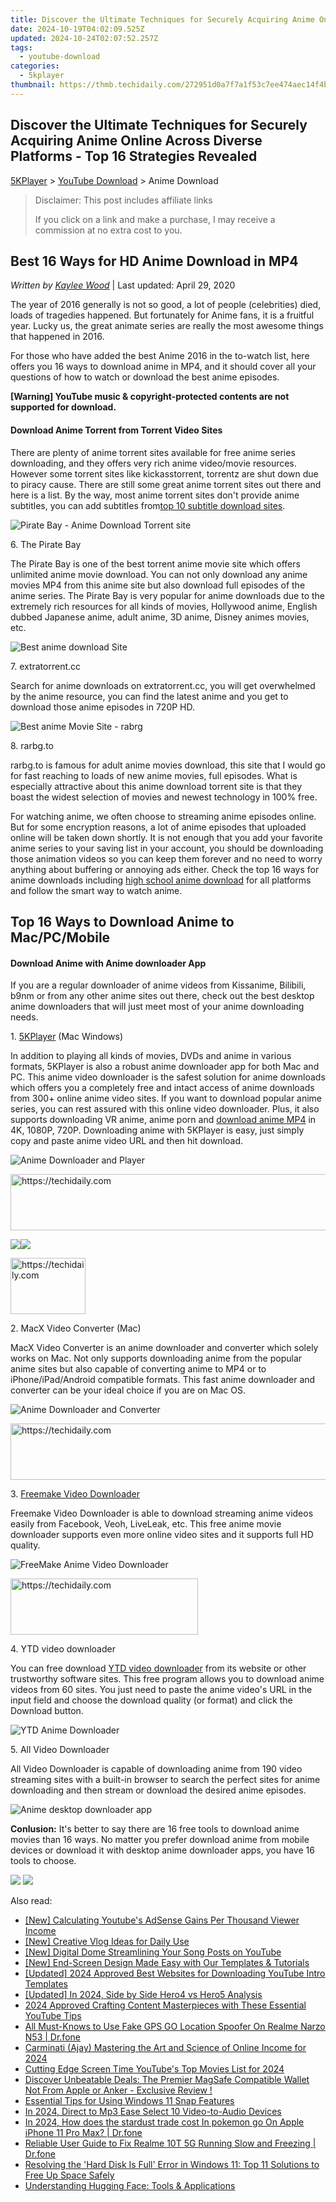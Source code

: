 ```yaml
---
title: Discover the Ultimate Techniques for Securely Acquiring Anime Online Across Diverse Platforms - Top 16 Strategies Revealed
date: 2024-10-19T04:02:09.525Z
updated: 2024-10-24T02:07:52.257Z
tags:
  - youtube-download
categories:
  - 5kplayer
thumbnail: https://thmb.techidaily.com/272951d0a7f7a1f53c7ee474aec14f4b7a67f49064e3845b52b4ea1d0a9fa3cd.png
---
```


## Discover the Ultimate Techniques for Securely Acquiring Anime Online Across Diverse Platforms - Top 16 Strategies Revealed

[5KPlayer](https://tools.techidaily.com/5kplayer/products/) \> [YouTube Download](https://tools.techidaily.com/5kplayer/youtube-download/) \> Anime Download 

>  Disclaimer: This post includes affiliate links
>
>  If you click on a link and make a purchase, I may receive a commission at no extra cost to you.
>

## Best 16 Ways for HD Anime Download in MP4

 _Written by [Kaylee Wood](https://www.quora.com/profile/Amanda-Hu-21)_ | Last updated: April 29, 2020 

The year of 2016 generally is not so good, a lot of people (celebrities) died, loads of tragedies happened. But fortunately for Anime fans, it is a fruitful year. Lucky us, the great animate series are really the most awesome things that happened in 2016\. 

For those who have added the best Anime 2016 in the to-watch list, here offers you 16 ways to download anime in MP4, and it should cover all your questions of how to watch or download the best anime episodes. 

**\[Warning\] YouTube music & copyright-protected contents are not supported for download.**

#### **Download Anime Torrent from Torrent Video Sites**

There are plenty of anime torrent sites available for free anime series downloading, and they offers very rich anime video/movie resources. However some torrent sites like kickasstorrent, torrentz are shut down due to piracy cause. There are still some great anime torrent sites out there and here is a list. By the way, most anime torrent sites don't provide anime subtitles, you can add subtitles from[top 10 subtitle download sites](https://tools.techidaily.com/5kplayer/video-music-player/).

![Pirate Bay - Anime Download Torrent site](https://www.5kplayer.com/youtube-download/img/3d-list-10.jpg) 

6\. The Pirate Bay

The Pirate Bay is one of the best torrent anime movie site which offers unlimited anime movie download. You can not only download any anime movies MP4 from this anime site but also download full episodes of the anime series. The Pirate Bay is very popular for anime downloads due to the extremely rich resources for all kinds of movies, Hollywood anime, English dubbed Japanese anime, adult anime, 3D anime, Disney animes movies, etc. 

![Best anime download Site](https://www.5kplayer.com/youtube-download/img/anime-download-4.jpg) 

7\. extratorrent.cc

Search for anime downloads on extratorrent.cc, you will get overwhelmed by the anime resource, you can find the latest anime and you get to download those anime episodes in 720P HD. 

![Best anime Movie Site - rabrg](https://www.5kplayer.com/youtube-download/img/anime-download-5.jpg) 

8\. rarbg.to

rarbg.to is famous for adult anime movies download, this site that I would go for fast reaching to loads of new anime movies, full episodes. What is especially attractive about this anime download torrent site is that they boast the widest selection of movies and newest technology in 100% free.

For watching anime, we often choose to streaming anime episodes online. But for some encryption reasons, a lot of anime episodes that uploaded online will be taken down shortly. It is not enough that you add your favorite anime series to your saving list in your account, you should be downloading those animation videos so you can keep them forever and no need to worry anything about buffering or annoying ads either. Check the top 16 ways for anime downloads including [high school anime download](https://tools.techidaily.com/5kplayer/youtube-download/) for all platforms and follow the smart way to watch anime. 

## Top 16 Ways to Download Anime to Mac/PC/Mobile

#### **Download Anime with Anime downloader App**

If you are a regular downloader of anime videos from Kissanime, Bilibili, b9nm or from any other anime sites out there, check out the best desktop anime downloaders that will just meet most of your anime downloading needs. 

1\. [5KPlayer](https://tools.techidaily.com/5kplayer/products/) (Mac Windows) 

In addition to playing all kinds of movies, DVDs and anime in various formats, 5KPlayer is also a robust anime downloader app for both Mac and PC. This anime video downloader is the safest solution for anime downloads which offers you a completely free and intact access of anime downloads from 300+ online anime video sites. If you want to download popular anime series, you can rest assured with this online video downloader. Plus, it also supports downloading VR anime, anime porn and [download anime MP4](https://tools.techidaily.com/5kplayer/youtube-download/) in 4K, 1080P, 720P. Downloading anime with 5KPlayer is easy, just simply copy and paste anime video URL and then hit download. 

![Anime Downloader and Player](https://www.5kplayer.com/youtube-download/img/free-anime-download-step.jpg) 

<!-- affiliate ads begin -->
<a href="https://appsumo.8odi.net/c/5597632/2068425/7443" target="_top" id="2068425">
  <img src="//a.impactradius-go.com/display-ad/7443-2068425" border="0" alt="https://techidaily.com" width="728" height="90"/>
</a>
<img height="0" width="0" src="https://appsumo.8odi.net/i/5597632/2068425/7443" style="position:absolute;visibility:hidden;" border="0" />
<!-- affiliate ads end -->

[![](https://www.5kplayer.com/youtube-download/../button/freedownwhitewin.png)](https://tools.techidaily.com/5kplayer/products/)[![](https://www.5kplayer.com/youtube-download/../button/freedownbackmac.png)](https://tools.techidaily.com/5kplayer/products/) 

<!-- affiliate ads begin -->
<a href="https://aligracehair.sjv.io/c/5597632/2135362/19272" target="_top" id="2135362">
  <img src="//a.impactradius-go.com/display-ad/19272-2135362" border="0" alt="https://techidaily.com" width="120" height="90"/>
</a>
<img height="0" width="0" src="https://aligracehair.sjv.io/i/5597632/2135362/19272" style="position:absolute;visibility:hidden;" border="0" />
<!-- affiliate ads end -->

 2\. MacX Video Converter (Mac)

MacX Video Converter is an anime downloader and converter which solely works on Mac. Not only supports downloading anime from the popular anime sites but also capable of converting anime to MP4 or to iPhone/iPad/Android compatible formats. This fast anime downloader and converter can be your ideal choice if you are on Mac OS. 

![Anime Downloader and Converter](https://www.5kplayer.com/youtube-download/img/anime-download-2.jpg) 

<!-- affiliate ads begin -->
<a href="https://coinrule.sjv.io/c/5597632/1958378/18409" target="_top" id="1958378">
  <img src="//a.impactradius-go.com/display-ad/18409-1958378" border="0" alt="https://techidaily.com" width="728" height="90"/>
</a>
<img height="0" width="0" src="https://coinrule.sjv.io/i/5597632/1958378/18409" style="position:absolute;visibility:hidden;" border="0" />
<!-- affiliate ads end -->

3\. [Freemake Video Downloader](https://tools.techidaily.com/5kplayer/youtube-download/)

Freemake Video Downloader is able to download streaming anime videos easily from Facebook, Veoh, LiveLeak, etc. This free anime movie downloader supports even more online video sites and it supports full HD quality. 

![FreeMake Anime Video Downloader](https://www.5kplayer.com/youtube-download/img/anime-download-3.png) 

<!-- affiliate ads begin -->
<a href="https://aligracehair.sjv.io/c/5597632/2012429/19272" target="_top" id="2012429">
  <img src="//a.impactradius-go.com/display-ad/19272-2012429" border="0" alt="https://techidaily.com" width="300" height="90"/>
</a>
<img height="0" width="0" src="https://aligracehair.sjv.io/i/5597632/2012429/19272" style="position:absolute;visibility:hidden;" border="0" />
<!-- affiliate ads end -->

4\. YTD video downloader 

You can free download [YTD video downloader](https://tools.techidaily.com/5kplayer/youtube-download/) from its website or other trustworthy software sites. This free program allows you to download anime videos from 60 sites. You just need to paste the anime video's URL in the input field and choose the download quality (or format) and click the Download button.

![YTD Anime Downloader](https://www.5kplayer.com/youtube-download/img/5kp-freemake-video-downloader-alternatives-zjy-003.png) 

5\. All Video Downloader

All Video Downloader is capable of downloading anime from 190 video streaming sites with a built-in browser to search the perfect sites for anime downloading and then stream or download the desired anime episodes. 

![Anime desktop downloader app](https://www.5kplayer.com/youtube-download/img/5kp-freemake-video-downloader-alternatives-zjy-005.jpg) 

**Conlusion:** It's better to say there are 16 free tools to download anime movies than 16 ways. No matter you prefer download anime from mobile devices or download it with desktop anime downloader apps, you have 16 tools to choose. 

[![](https://www.5kplayer.com/youtube-download/../button/freedownwhitewin.png)](https://tools.techidaily.com/5kplayer/products/) [![](https://www.5kplayer.com/youtube-download/../button/freedownbackmac.png)](https://tools.techidaily.com/5kplayer/products/)

<ins class="adsbygoogle"
     style="display:block"
     data-ad-format="autorelaxed"
     data-ad-client="ca-pub-7571918770474297"
     data-ad-slot="1223367746"></ins>

<ins class="adsbygoogle"
     style="display:block"
     data-ad-client="ca-pub-7571918770474297"
     data-ad-slot="8358498916"
     data-ad-format="auto"
     data-full-width-responsive="true"></ins>

<span class="atpl-alsoreadstyle">Also read:</span>
<div><ul>
<li><a href="https://youtube-video-recordings.techidaily.com/new-calculating-youtubes-adsense-gains-per-thousand-viewer-income/"><u>[New] Calculating Youtube's AdSense Gains Per Thousand Viewer Income</u></a></li>
<li><a href="https://youtube-video-recordings.techidaily.com/new-creative-vlog-ideas-for-daily-use/"><u>[New] Creative Vlog Ideas for Daily Use</u></a></li>
<li><a href="https://youtube-video-recordings.techidaily.com/new-digital-dome-streamlining-your-song-posts-on-youtube/"><u>[New] Digital Dome Streamlining Your Song Posts on YouTube</u></a></li>
<li><a href="https://youtube-video-recordings.techidaily.com/new-end-screen-design-made-easy-with-our-templates-and-tutorials/"><u>[New] End-Screen Design Made Easy with Our Templates & Tutorials</u></a></li>
<li><a href="https://youtube-data.techidaily.com/ed-2024-approved-best-websites-for-downloading-youtube-intro-templates/"><u>[Updated] 2024 Approved Best Websites for Downloading YouTube Intro Templates</u></a></li>
<li><a href="https://fox-direct.techidaily.com/updated-in-2024-side-by-side-hero4-vs-hero5-analysis/"><u>[Updated] In 2024, Side by Side Hero4 vs Hero5 Analysis</u></a></li>
<li><a href="https://youtube-video-recordings.techidaily.com/2024-approved-crafting-content-masterpieces-with-these-essential-youtube-tips/"><u>2024 Approved Crafting Content Masterpieces with These Essential YouTube Tips</u></a></li>
<li><a href="https://fake-location.techidaily.com/all-must-knows-to-use-fake-gps-go-location-spoofer-on-realme-narzo-n53-drfone-by-drfone-virtual-android/"><u>All Must-Knows to Use Fake GPS GO Location Spoofer On Realme Narzo N53 | Dr.fone</u></a></li>
<li><a href="https://youtube-video-recordings.techidaily.com/carminati-ajay-mastering-the-art-and-science-of-online-income-for-2024/"><u>Carminati (Ajay) Mastering the Art and Science of Online Income for 2024</u></a></li>
<li><a href="https://youtube-video-recordings.techidaily.com/cutting-edge-screen-time-youtubes-top-movies-list-for-2024/"><u>Cutting Edge Screen Time YouTube's Top Movies List for 2024</u></a></li>
<li><a href="https://tech-recovery.techidaily.com/discover-unbeatable-deals-the-premier-magsafe-compatible-wallet-not-from-apple-or-anker-exclusive-review/"><u>Discover Unbeatable Deals: The Premier MagSafe Compatible Wallet Not From Apple or Anker - Exclusive Review !</u></a></li>
<li><a href="https://win11.techidaily.com/essential-tips-for-using-windows-11-snap-features/"><u>Essential Tips for Using Windows 11 Snap Features</u></a></li>
<li><a href="https://youtube-video-recordings.techidaily.com/in-2024-direct-to-mp3-ease-select-10-video-to-audio-devices/"><u>In 2024, Direct to Mp3 Ease Select 10 Video-to-Audio Devices</u></a></li>
<li><a href="https://ios-pokemon-go.techidaily.com/in-2024-how-does-the-stardust-trade-cost-in-pokemon-go-on-apple-iphone-11-pro-max-drfone-by-drfone-virtual-ios/"><u>In 2024, How does the stardust trade cost In pokemon go On Apple iPhone 11 Pro Max? | Dr.fone</u></a></li>
<li><a href="https://fix-guide.techidaily.com/reliable-user-guide-to-fix-realme-10t-5g-running-slow-and-freezing-drfone-by-drfone-fix-android-problems-fix-android-problems/"><u>Reliable User Guide to Fix Realme 10T 5G Running Slow and Freezing | Dr.fone</u></a></li>
<li><a href="https://win-bits.techidaily.com/resolving-the-hard-disk-is-full-error-in-windows-11-top-11-solutions-to-free-up-space-safely/"><u>Resolving the 'Hard Disk Is Full' Error in Windows 11: Top 11 Solutions to Free Up Space Safely</u></a></li>
<li><a href="https://tech-revival.techidaily.com/understanding-hugging-face-tools-and-applications/"><u>Understanding Hugging Face: Tools & Applications</u></a></li>
</ul></div>

